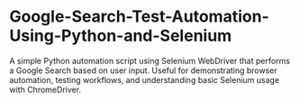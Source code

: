 # Google-Search-Test-Automation-Using-Python-and-Selenium
A simple Python automation script using Selenium WebDriver that performs a Google Search based on user input. Useful for demonstrating browser automation, testing workflows, and understanding basic Selenium usage with ChromeDriver.
